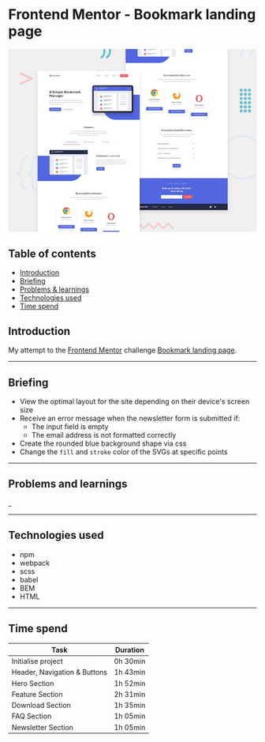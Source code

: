 # Frontend Mentor - Bookmark landing page

![Design preview for the Bookmark landing page coding challenge](/images/desktop-preview.jpg)

## Table of contents
* [Introduction](#introduction)
* [Briefing](#briefing)
* [Problems & learnings](#problems-and-learnings)
* [Technologies used](#technologies-used)
* [Time spend](#time-spend)

## Introduction

My attempt to the [Frontend Mentor](https://www.frontendmentor.io) challenge [Bookmark landing page](https://www.frontendmentor.io/challenges/bookmark-landing-page-5d0b588a9edda32581d29158).

***

## Briefing

* View the optimal layout for the site depending on their device's screen size
* Receive an error message when the newsletter form is submitted if:
    * The input field is empty
    * The email address is not formatted correctly
* Create the rounded blue background shape via css 
* Change the `fill` and `stroke` color of the SVGs at specific points 

***

## Problems and learnings
_

***

## Technologies used
* npm
* webpack
* scss
* babel
* BEM 
* HTML 

***

## Time spend

| Task                             | Duration      |
| ---------------------------------|:-------------:|
| Initialise project               | 0h 30min      |
| Header, Navigation & Buttons     | 1h 43min      |
| Hero Section                     | 1h 52min      |
| Feature Section                  | 2h 31min      |
| Download Section                 | 1h 35min      |
| FAQ Section                      | 1h 05min      |
| Newsletter Section               | 1h 05min      |
